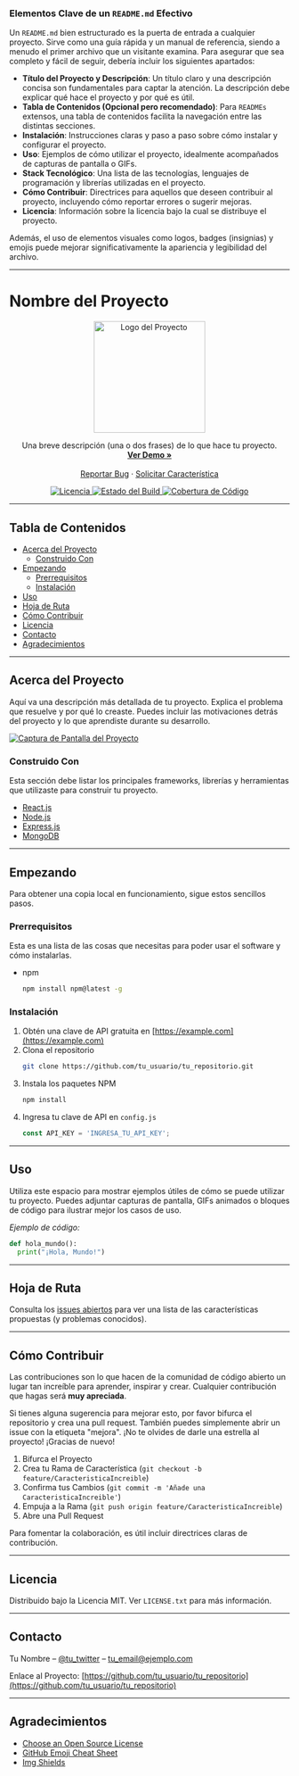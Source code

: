 ### Elementos Clave de un `README.md` Efectivo

Un `README.md` bien estructurado es la puerta de entrada a cualquier proyecto. Sirve como una guía rápida y un manual de referencia, siendo a menudo el primer archivo que un visitante examina. Para asegurar que sea completo y fácil de seguir, debería incluir los siguientes apartados:

*   **Título del Proyecto y Descripción**: Un título claro y una descripción concisa son fundamentales para captar la atención. La descripción debe explicar qué hace el proyecto y por qué es útil.
*   **Tabla de Contenidos (Opcional pero recomendado)**: Para `READMEs` extensos, una tabla de contenidos facilita la navegación entre las distintas secciones.
*   **Instalación**: Instrucciones claras y paso a paso sobre cómo instalar y configurar el proyecto.
*   **Uso**: Ejemplos de cómo utilizar el proyecto, idealmente acompañados de capturas de pantalla o GIFs.
*   **Stack Tecnológico**: Una lista de las tecnologías, lenguajes de programación y librerías utilizadas en el proyecto.
*   **Cómo Contribuir**: Directrices para aquellos que deseen contribuir al proyecto, incluyendo cómo reportar errores o sugerir mejoras.
*   **Licencia**: Información sobre la licencia bajo la cual se distribuye el proyecto.

Además, el uso de elementos visuales como logos, badges (insignias) y emojis puede mejorar significativamente la apariencia y legibilidad del archivo.

---

# Nombre del Proyecto

<p align="center">
  <img src="URL_DEL_LOGO" alt="Logo del Proyecto" width="200"/>
</p>

<p align="center">
  Una breve descripción (una o dos frases) de lo que hace tu proyecto.
  <br />
  <a href="URL_A_LA_DEMO_O_SITIO_WEB"><strong>Ver Demo »</strong></a>
  <br />
  <br />
  <a href="ENLACE_A_ISSUES">Reportar Bug</a>
  ·
  <a href="ENLACE_A_ISSUES">Solicitar Característica</a>
</p>

<!-- Insignias (Badges) -->
<p align="center">
  <a href="URL_A_LA_LICENCIA">
    <img src="https://img.shields.io/badge/license-MIT-blue.svg" alt="Licencia">
  </a>
  <a href="URL_AL_ESTADO_DEL_BUILD">
    <img src="https://img.shields.io/travis/com/USUARIO/REPOSITORIO.svg" alt="Estado del Build">
  </a>
  <a href="URL_A_LA_COBERTURA_DE_CODIGO">
    <img src="https://img.shields.io/coveralls/github/USUARIO/REPOSITORIO" alt="Cobertura de Código">
  </a>
</p>

---

## Tabla de Contenidos

*   [Acerca del Proyecto](#acerca-del-proyecto)
    *   [Construido Con](#construido-con)
*   [Empezando](#empezando)
    *   [Prerrequisitos](#prerrequisitos)
    *   [Instalación](#instalación)
*   [Uso](#uso)
*   [Hoja de Ruta](#hoja-de-ruta)
*   [Cómo Contribuir](#cómo-contribuir)
*   [Licencia](#licencia)
*   [Contacto](#contacto)
*   [Agradecimientos](#agradecimientos)

---

## Acerca del Proyecto

Aquí va una descripción más detallada de tu proyecto. Explica el problema que resuelve y por qué lo creaste. Puedes incluir las motivaciones detrás del proyecto y lo que aprendiste durante su desarrollo.

[![Captura de Pantalla del Proyecto](URL_A_LA_CAPTURA_DE_PANTALLA)](URL_AL_PROYECTO)

### Construido Con

Esta sección debe listar los principales frameworks, librerías y herramientas que utilizaste para construir tu proyecto.

*   [React.js](https://reactjs.org/)
*   [Node.js](https://nodejs.org/)
*   [Express.js](https://expressjs.com/)
*   [MongoDB](https://www.mongodb.com/)

---

## Empezando

Para obtener una copia local en funcionamiento, sigue estos sencillos pasos.

### Prerrequisitos

Esta es una lista de las cosas que necesitas para poder usar el software y cómo instalarlas.

*   npm
    ```sh
    npm install npm@latest -g
    ```

### Instalación

1.  Obtén una clave de API gratuita en [https://example.com](https://example.com)
2.  Clona el repositorio
    ```sh
    git clone https://github.com/tu_usuario/tu_repositorio.git
    ```
3.  Instala los paquetes NPM
    ```sh
    npm install
    ```
4.  Ingresa tu clave de API en `config.js`
    ```javascript
    const API_KEY = 'INGRESA_TU_API_KEY';
    ```

---

## Uso

Utiliza este espacio para mostrar ejemplos útiles de cómo se puede utilizar tu proyecto. Puedes adjuntar capturas de pantalla, GIFs animados o bloques de código para ilustrar mejor los casos de uso.

*Ejemplo de código:*

```python
def hola_mundo():
  print("¡Hola, Mundo!")
```

---

## Hoja de Ruta

Consulta los [issues abiertos](URL_A_LOS_ISSUES) para ver una lista de las características propuestas (y problemas conocidos).

---

## Cómo Contribuir

Las contribuciones son lo que hacen de la comunidad de código abierto un lugar tan increíble para aprender, inspirar y crear. Cualquier contribución que hagas será **muy apreciada**.

Si tienes alguna sugerencia para mejorar esto, por favor bifurca el repositorio y crea una pull request. También puedes simplemente abrir un issue con la etiqueta "mejora". ¡No te olvides de darle una estrella al proyecto! ¡Gracias de nuevo!

1.  Bifurca el Proyecto
2.  Crea tu Rama de Característica (`git checkout -b feature/CaracteristicaIncreible`)
3.  Confirma tus Cambios (`git commit -m 'Añade una CaracteristicaIncreible'`)
4.  Empuja a la Rama (`git push origin feature/CaracteristicaIncreible`)
5.  Abre una Pull Request

Para fomentar la colaboración, es útil incluir directrices claras de contribución.

---

## Licencia

Distribuido bajo la Licencia MIT. Ver `LICENSE.txt` para más información.

---

## Contacto

Tu Nombre – [@tu_twitter](https://twitter.com/tu_twitter) – tu_email@ejemplo.com

Enlace al Proyecto: [https://github.com/tu_usuario/tu_repositorio](https://github.com/tu_usuario/tu_repositorio)

---

## Agradecimientos

*   [Choose an Open Source License](https://choosealicense.com)
*   [GitHub Emoji Cheat Sheet](https://www.webpagefx.com/tools/emoji-cheat-sheet)
*   [Img Shields](https://shields.io)